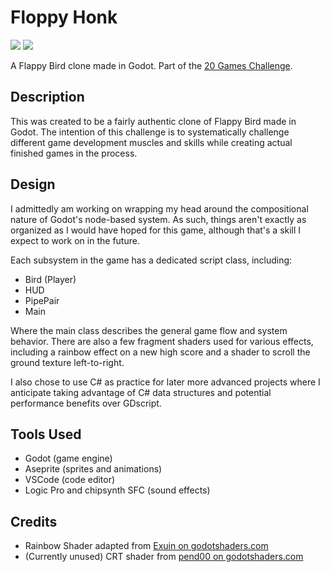 # Floppy Honk
![](https://img.shields.io/badge/Game_%23-1-chartreuse)
![](https://img.shields.io/badge/Engine-Godot-blue?logo=godotengine)

A Flappy Bird clone made in Godot. Part of the [20 Games Challenge](https://20_games_challenge.gitlab.io//).

## Description
This was created to be a fairly authentic clone of Flappy Bird made in Godot. The intention of this challenge is to systematically challenge different game development muscles and skills while creating actual finished games in the process.

## Design
I admittedly am working on wrapping my head around the compositional nature of Godot's node-based system. As such, things aren't exactly as organized as I would have hoped for this game, although that's a skill I expect to work on in the future.

Each subsystem in the game has a dedicated script class, including:
- Bird (Player)
- HUD
- PipePair
- Main

Where the main class describes the general game flow and system behavior. There are also a few fragment shaders used for various effects, including a rainbow effect on a new high score and a shader to scroll the ground texture left-to-right.

I also chose to use C# as practice for later more advanced projects where I anticipate taking advantage of C# data structures and potential performance benefits over GDscript.

## Tools Used 
- Godot (game engine)
- Aseprite (sprites and animations)
- VSCode (code editor)
- Logic Pro and chipsynth SFC (sound effects)

## Credits
- Rainbow Shader adapted from [Exuin on godotshaders.com](https://godotshaders.com/shader/moving-rainbow-gradient/)
- (Currently unused) CRT shader from [pend00 on godotshaders.com](godotshaders.com/shader/VHS-and-CRT-monitor-effect)

